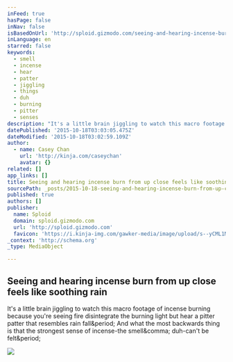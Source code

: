 ```yaml
---
inFeed: true
hasPage: false
inNav: false
isBasedOnUrl: 'http://sploid.gizmodo.com/seeing-and-hearing-incense-burn-from-up-close-feels-lik-1736806001'
inLanguage: en
starred: false
keywords:
  - smell
  - incense
  - hear
  - patter
  - jiggling
  - things
  - duh
  - burning
  - pitter
  - senses
description: "It's a little brain jiggling to watch this macro footage of incense burning because you're seeing fire disintegrate the burning light but hear a pitter patter that resembles rain fall. And what the most backwards thing is that the strongest sense of incense-the smell, duh-can't be felt."
datePublished: '2015-10-18T03:03:05.475Z'
dateModified: '2015-10-18T03:02:59.109Z'
author:
  - name: Casey Chan
    url: 'http://kinja.com/caseychan'
    avatar: {}
related: []
app_links: []
title: Seeing and hearing incense burn from up close feels like soothing rain
sourcePath: _posts/2015-10-18-seeing-and-hearing-incense-burn-from-up-close-feels-like-soo.md
published: true
authors: []
publisher:
  name: Sploid
  domain: sploid.gizmodo.com
  url: 'http://sploid.gizmodo.com'
  favicon: 'https://i.kinja-img.com/gawker-media/image/upload/s--yCML1MxC--/c_fill,fl_progressive,g_center,h_80,q_80,w_80/fdmagj52rhclnn6dfoig.png'
_context: 'http://schema.org'
_type: MediaObject

---
```

<article style=""><h1>Seeing and hearing incense burn from up close feels like soothing rain</h1><p>It's a little brain jiggling to watch this macro footage of incense burning because you're seeing fire disintegrate the burning light but hear a pitter patter that resembles rain fall&amp;period; And what the most backwards thing is that the strongest sense of incense-the smell&amp;comma; duh-can't be felt&amp;period;</p><img src="https://i.kinja-img.com/gawker-media/image/upload/s--vs-l-5LF--/c_fill,fl_progressive,g_north,h_358,q_80,w_636/1475533046037942699.gif" /></article>